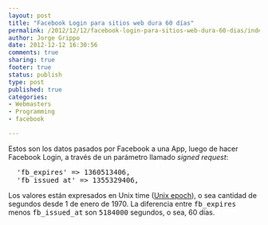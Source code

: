 ```yaml
--- 
layout: post
title: "Facebook Login para sitios web dura 60 días"
permalink: /2012/12/12/facebook-login-para-sitios-web-dura-60-dias/index.html
author: Jorge Grippo
date: 2012-12-12 16:30:56
comments: true
sharing: true
footer: true
status: publish
type: post
published: true
categories: 
- Webmasters
- Programming
- facebook

---
```

<!-- 423 -->
Estos son los datos pasados por Facebook a una App, luego de hacer Facebook Login, a través de un parámetro llamado <em>signed request</em>:
<pre>
  'fb_expires' => 1360513406,
  'fb_issued_at' => 1355329406,
</pre>

Los valores est&aacute;n expresados en Unix time (<a href="https://en.wikipedia.org/wiki/Unix_epoch">Unix epoch</a>), o sea cantidad de segundos desde 1 de enero de 1970. La diferencia entre <tt>fb_expires</tt> menos <tt>fb_issued_at</tt> son <tt>5184000</tt> segundos, o sea, 60 d&iacute;as.



